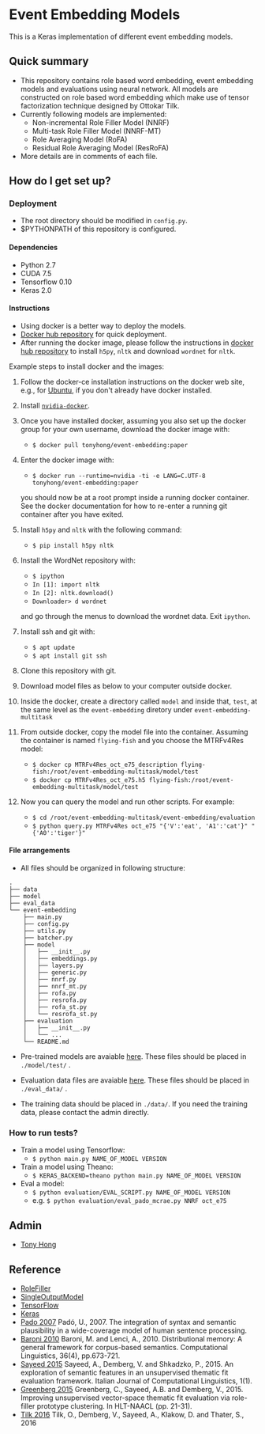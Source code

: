 # Event Embedding Models #

This is a Keras implementation of different event embedding models. 


## Quick summary
* This repository contains role based word embedding, event embedding models and evaluations using neural network. All models are constructed on role based word embedding which make use of tensor factorization technique designed by Ottokar Tilk. 
* Currently following models are implemented:
    * Non-incremental Role Filler Model (NNRF)
    * Multi-task Role Filler Model (NNRF-MT)
    * Role Averaging Model (RoFA)
    * Residual Role Averaging Model (ResRoFA)
* More details are in comments of each file.


## How do I get set up? 
### Deployment
* The root directory should be modified in `config.py`.
* $PYTHONPATH of this repository is configured.

#### Dependencies
* Python 2.7
* CUDA 7.5
* Tensorflow 0.10
* Keras 2.0

#### Instructions
* Using docker is a better way to deploy the models. 
* [Docker hub repository](https://hub.docker.com/r/tonyhong/event-embedding/) for quick deployment. 
* After running the docker image, please follow the instructions in [docker hub repository](https://hub.docker.com/r/tonyhong/event-embedding/) to install `h5py`, `nltk` and download `wordnet` for `nltk`. 

Example steps to install docker and the images:
1. Follow the docker-ce installation instructions on the docker web site, e.g., for [Ubuntu](https://docs.docker.com/install/linux/docker-ce/ubuntu/), if you don't already have docker installed.
1. Install [`nvidia-docker`](https://github.com/NVIDIA/nvidia-docker/wiki/Installation-(version-2.0)).
1. Once you have installed docker, assuming you also set up the docker group for your own username, download the docker image with:
   *  `$ docker pull tonyhong/event-embedding:paper`
1. Enter the docker image with:
   *  `$ docker run --runtime=nvidia -ti -e LANG=C.UTF-8 tonyhong/event-embedding:paper`
   
   you should now be at a root prompt inside a running docker container. See the docker documentation for how to re-enter a running git container after you have exited.
1. Install `h5py` and `nltk` with the following command:
   *  `$ pip install h5py nltk`
1. Install the WordNet repository with:
   *  `$ ipython`
   *  `In [1]: import nltk`
   *  `In [2]: nltk.download()`
   *  `Downloader> d wordnet`
   
   and go through the menus to download the wordnet data. Exit `ipython`.
1. Install ssh and git with:
   *  `$ apt update`
   *  `$ apt install git ssh`
1. Clone this repository with git.
1. Download model files as below to your computer outside docker.
1. Inside the docker, create a directory called `model` and inside that, `test`, at the same level as the `event-embedding` diretory under `event-embedding-multitask`
1. From outside docker, copy the model file into the container. Assuming the container is named `flying-fish` and you choose the MTRFv4Res model:
   *  `$ docker cp MTRFv4Res_oct_e75_description flying-fish:/root/event-embedding-multitask/model/test`
   *  `$ docker cp MTRFv4Res_oct_e75.h5 flying-fish:/root/event-embedding-multitask/model/test`
1. Now you can query the model and run other scripts. For example:
   *  `$ cd /root/event-embedding-multitask/event-embedding/evaluation`
   *  `$ python query.py MTRFv4Res oct_e75 "{'V':'eat', 'A1':'cat'}" "{'A0':'tiger'}"`
  
#### File arrangements
* All files should be organized in following structure:
```
.
├── data
├── model
├── eval_data
└── event-embedding
    ├── main.py
    ├── config.py
    ├── utils.py
    ├── batcher.py
    ├── model
    │   ├── __init__.py
    │   ├── embeddings.py
    │   ├── layers.py
    │   ├── generic.py
    │   ├── nnrf.py
    │   ├── nnrf_mt.py
    │   ├── rofa.py
    │   ├── resrofa.py
    │   ├── rofa_st.py
    │   └── resrofa_st.py
    ├── evaluation
    │   ├── __init__.py
    │   └── ...
    └── README.md
```

* Pre-trained models are avaiable [here](https://drive.google.com/open?id=1B05aCqf96QvlophDpCCDvvNPw2MOgIGI). These files should be placed in ```./model/test/``` .

* Evaluation data files are avaiable [here](https://drive.google.com/open?id=1B05aCqf96QvlophDpCCDvvNPw2MOgIGI). These files should be placed in ```./eval_data/``` .

* The training data should be placed in ```./data/```. If you need the training data, please contact the admin directly. 


### How to run tests?
* Train a model using Tensorflow:
    * `$ python main.py NAME_OF_MODEL VERSION`
* Train a model using Theano:
    * `$ KERAS_BACKEND=theano python main.py NAME_OF_MODEL VERSION`
* Eval a model:
   * `$ python evaluation/EVAL_SCRIPT.py NAME_OF_MODEL VERSION`
   * e.g. `$ python evaluation/eval_pado_mcrae.py NNRF oct_e75`


## Admin
* [Tony Hong](https://github.com/tony-hong)


## Reference 
* [RoleFiller](https://git.sfb1102.uni-saarland.de/asayeed/RoleFiller/)
* [SingleOutputModel](https://git.sfb1102.uni-saarland.de/asayeed/SingleOuputModel)
* [TensorFlow](https://github.com/tensorflow/tensorflow)
* [Keras](https://github.com/fchollet/keras)
* [Pado 2007](http://scidok.sulb.uni-saarland.de/volltexte/2007/1138/) Padó, U., 2007. The integration of syntax and semantic plausibility in a wide-coverage model of human sentence processing.
* [Baroni 2010](http://www.mitpressjournals.org/doi/abs/10.1162/coli_a_00016#.WPh7aFOGPVo) Baroni, M. and Lenci, A., 2010. Distributional memory: A general framework for corpus-based semantics. Computational Linguistics, 36(4), pp.673-721.
* [Sayeed 2015](http://ai2-s2-pdfs.s3.amazonaws.com/3fdd/125837c75a3963641f8db801d8f014089830.pdf) Sayeed, A., Demberg, V. and Shkadzko, P., 2015. An exploration of semantic features in an unsupervised thematic fit evaluation framework. Italian Journal of Computational Linguistics, 1(1).
* [Greenberg 2015](https://www.researchgate.net/profile/Vera_Demberg/publication/301404462_Improving_unsupervised_vector-space_thematic_fit_evaluation_via_role-filler_prototype_clustering/links/5756a0ae08ae10c72b697f11.pdf) Greenberg, C., Sayeed, A.B. and Demberg, V., 2015. Improving unsupervised vector-space thematic fit evaluation via role-filler prototype clustering. In HLT-NAACL (pp. 21-31).
* [Tilk 2016](https://pdfs.semanticscholar.org/d08d/663d7795c76bb008f539b1ac7caf8a9ef26c.pdf) Tilk, O., Demberg, V., Sayeed, A., Klakow, D. and Thater, S., 2016
